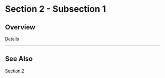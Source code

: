 # Section 2 - Subsection 1

## Overview

Details

--------

## See Also

[Section 2][parent]


[parent]: section2-index.md